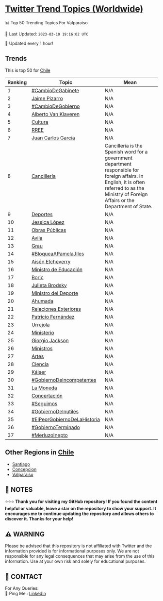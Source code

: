 [Twitter Trend Topics (Worldwide)](https://github.com/ErcinDedeoglu/Twitter-Trend-Topics)
==========


📊 Top 50 Trending Topics For Valparaiso

📆 Last Updated: `2023-03-10 19:16:02 UTC`

🔧 Updated every 1 hour!


## Trends

This is top 50 for [Chile](</Chile>)

| Ranking | Topic | Mean |
| ------- | ------------ | ------------ |
| 1 | [#CambioDeGabinete](http://twitter.com/search?q=%23CambioDeGabinete) | N/A |
| 2 | [Jaime Pizarro](http://twitter.com/search?q=Jaime+Pizarro) | N/A |
| 3 | [#CambioDeGobierno](http://twitter.com/search?q=%23CambioDeGobierno) | N/A |
| 4 | [Alberto Van Klaveren](http://twitter.com/search?q=Alberto+Van+Klaveren) | N/A |
| 5 | [Cultura](http://twitter.com/search?q=Cultura) | N/A |
| 6 | [RREE](http://twitter.com/search?q=RREE) | N/A |
| 7 | [Juan Carlos García](http://twitter.com/search?q=Juan+Carlos+Garc%c3%ada) | N/A |
| 8 | [Cancillería](http://twitter.com/search?q=Canciller%c3%ada) | Cancillería is the Spanish word for a government department responsible for foreign affairs. In English, it is often referred to as the Ministry of Foreign Affairs or the Department of State. |
| 9 | [Deportes](http://twitter.com/search?q=Deportes) | N/A |
| 10 | [Jessica López](http://twitter.com/search?q=Jessica+L%c3%b3pez) | N/A |
| 11 | [Obras Públicas](http://twitter.com/search?q=Obras+P%c3%bablicas) | N/A |
| 12 | [Avila](http://twitter.com/search?q=Avila) | N/A |
| 13 | [Grau](http://twitter.com/search?q=Grau) | N/A |
| 14 | [#BloqueaAPamelaJiles](http://twitter.com/search?q=%23BloqueaAPamelaJiles) | N/A |
| 15 | [Aisén Etcheverry](http://twitter.com/search?q=Ais%c3%a9n+Etcheverry) | N/A |
| 16 | [Ministro de Educación](http://twitter.com/search?q=Ministro+de+Educaci%c3%b3n) | N/A |
| 17 | [Boric](http://twitter.com/search?q=Boric) | N/A |
| 18 | [Julieta Brodsky](http://twitter.com/search?q=Julieta+Brodsky) | N/A |
| 19 | [Ministro del Deporte](http://twitter.com/search?q=Ministro+del+Deporte) | N/A |
| 20 | [Ahumada](http://twitter.com/search?q=Ahumada) | N/A |
| 21 | [Relaciones Exteriores](http://twitter.com/search?q=Relaciones+Exteriores) | N/A |
| 22 | [Patricio Fernández](http://twitter.com/search?q=Patricio+Fern%c3%a1ndez) | N/A |
| 23 | [Urrejola](http://twitter.com/search?q=Urrejola) | N/A |
| 24 | [Ministerio](http://twitter.com/search?q=Ministerio) | N/A |
| 25 | [Giorgio Jackson](http://twitter.com/search?q=Giorgio+Jackson) | N/A |
| 26 | [Ministros](http://twitter.com/search?q=Ministros) | N/A |
| 27 | [Artes](http://twitter.com/search?q=Artes) | N/A |
| 28 | [Ciencia](http://twitter.com/search?q=Ciencia) | N/A |
| 29 | [Káiser](http://twitter.com/search?q=K%c3%a1iser) | N/A |
| 30 | [#GobiernoDeIncompetentes](http://twitter.com/search?q=%23GobiernoDeIncompetentes) | N/A |
| 31 | [La Moneda](http://twitter.com/search?q=La+Moneda) | N/A |
| 32 | [Concertación](http://twitter.com/search?q=Concertaci%c3%b3n) | N/A |
| 33 | [#Seguimos](http://twitter.com/search?q=%23Seguimos) | N/A |
| 34 | [#GobiernoDeInutiles](http://twitter.com/search?q=%23GobiernoDeInutiles) | N/A |
| 35 | [#ElPeorGobiernoDeLaHistoria](http://twitter.com/search?q=%23ElPeorGobiernoDeLaHistoria) | N/A |
| 36 | [#GobiernoTerminado](http://twitter.com/search?q=%23GobiernoTerminado) | N/A |
| 37 | [#MerluzoInepto](http://twitter.com/search?q=%23MerluzoInepto) | N/A |



## Other Regions in [Chile](</Chile>)

* [Santiago](</Chile/Santiago.md>)
* [Concepcion](</Chile/Concepcion.md>)
* [Valparaiso](</Chile/Valparaiso.md>)



## 📝 NOTES

⭐⭐⭐ **Thank you for visiting my GitHub repository! If you found the content helpful or valuable, leave a star on the repository to show your support. It encourages me to continue updating the repository and allows others to discover it. Thanks for your help!**


## ⚠️ WARNING

Please be advised that this repository is not affiliated with Twitter and the information provided is for informational purposes only. We are not responsible for any legal consequences that may arise from the use of this information. Use at your own risk and solely for educational purposes.


## 📨 CONTACT

 For Any Queries:  
            🏓 Ping Me : [LinkedIn](https://www.linkedin.com/in/ercindedeoglu/)
